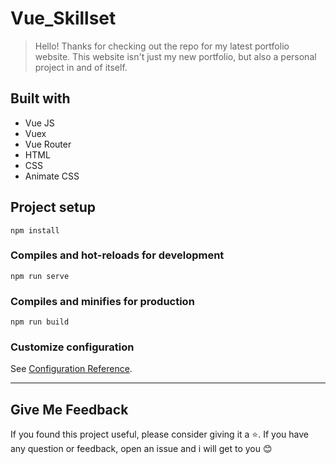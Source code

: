 # Vue_Skillset

> Hello! Thanks for checking out the repo for my latest portfolio website. This website isn't just my new portfolio, but also a personal project in and of itself.

## Built with
* Vue JS
* Vuex
* Vue Router
* HTML
* CSS
* Animate CSS

## Project setup
```
npm install
```

### Compiles and hot-reloads for development
```
npm run serve
```

### Compiles and minifies for production
```
npm run build
```

### Customize configuration
See [Configuration Reference](https://cli.vuejs.org/config/).

---

## Give Me Feedback
If you found this project useful, please consider giving it a :star:. If you have any question or feedback, open an issue and i will get to you :blush:
